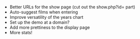 * Better URLs for the show page (cut out the show.php?id= part)
* Auto-suggest films when entering
* Improve versatility of the years chart
* Set up the demo at a domain?
* Add more prettiness to the display page
* More stats!